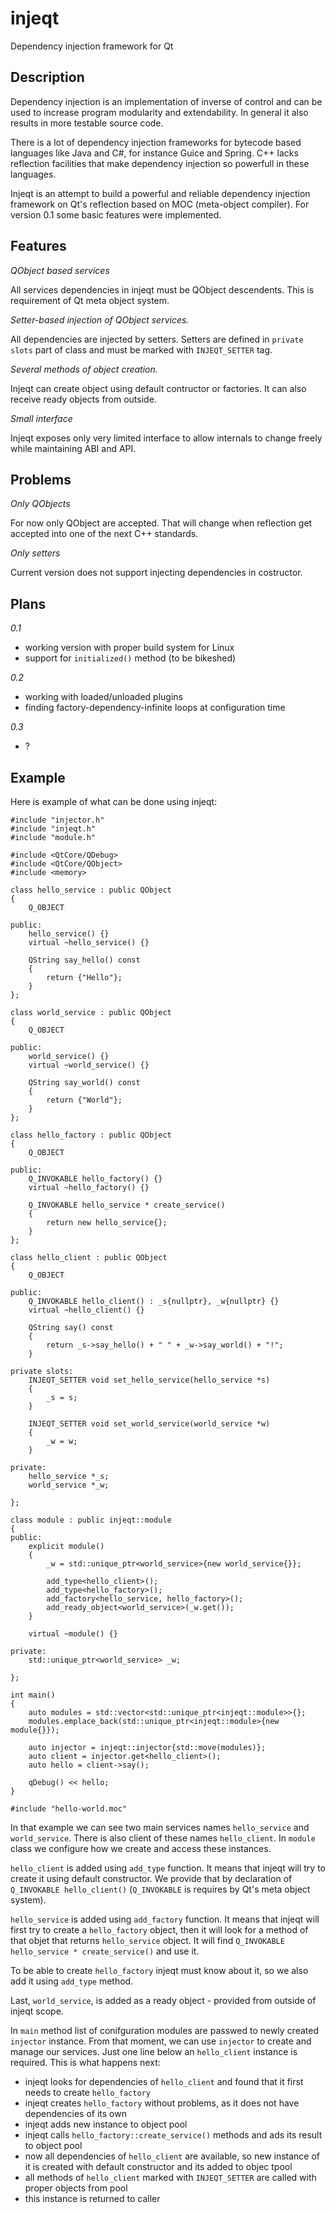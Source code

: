 injeqt
======

Dependency injection framework for Qt

Description
-----------

Dependency injection is an implementation of inverse of control and can be used
to increase program modularity and extendability. In general it also results in more
testable source code.

There is a lot of dependency injection frameworks for bytecode based languages like
Java and C#, for instance Guice and Spring. C++ lacks reflection facilities that make
dependency injection so powerfull in these languages.

Injeqt is an attempt to build a powerful and reliable dependency injection framework
on Qt's reflection based on MOC (meta-object compiler). For version 0.1 some basic
features were implemented.

Features
--------

*QObject based services*

All services dependencies in injeqt must be QObject descendents. This is requirement
of Qt meta object system.

*Setter-based injection of QObject services.*

All dependencies are injected by setters. Setters are defined in `private slots` part
of class and must be marked with `INJEQT_SETTER` tag.

*Several methods of object creation.*

Injeqt can create object using default contructor or factories. It can also receive ready
objects from outside.

*Small interface*

Injeqt exposes only very limited interface to allow internals to change freely while maintaining
ABI and API.

Problems
--------

*Only QObjects*

For now only QObject are accepted. That will change when reflection get accepted into one
of the next C++ standards.

*Only setters*

Current version does not support injecting dependencies in costructor.

Plans
-----

*0.1*

* working version with proper build system for Linux
* support for `initialized()` method (to be bikeshed)

*0.2*

* working with loaded/unloaded plugins
* finding factory-dependency-infinite loops at configuration time

*0.3*

* ?

Example
-------

Here is example of what can be done using injeqt:

	#include "injector.h"
	#include "injeqt.h"
	#include "module.h"

	#include <QtCore/QDebug>
	#include <QtCore/QObject>
	#include <memory>

	class hello_service : public QObject
	{
		Q_OBJECT

	public:
		hello_service() {}
		virtual ~hello_service() {}

		QString say_hello() const
		{
			return {"Hello"};
		}
	};

	class world_service : public QObject
	{
		Q_OBJECT

	public:
		world_service() {}
		virtual ~world_service() {}

		QString say_world() const
		{
			return {"World"};
		}
	};

	class hello_factory : public QObject
	{
		Q_OBJECT

	public:
		Q_INVOKABLE hello_factory() {}
		virtual ~hello_factory() {}

		Q_INVOKABLE hello_service * create_service()
		{
			return new hello_service{};
		}
	};

	class hello_client : public QObject
	{
		Q_OBJECT

	public:
		Q_INVOKABLE hello_client() : _s{nullptr}, _w{nullptr} {}
		virtual ~hello_client() {}

		QString say() const
		{
			return _s->say_hello() + " " + _w->say_world() + "!";
		}

	private slots:
		INJEQT_SETTER void set_hello_service(hello_service *s)
		{
			_s = s;
		}

		INJEQT_SETTER void set_world_service(world_service *w)
		{
			_w = w;
		}

	private:
		hello_service *_s;
		world_service *_w;

	};

	class module : public injeqt::module
	{
	public:
		explicit module()
		{
			_w = std::unique_ptr<world_service>{new world_service{}};

			add_type<hello_client>();
			add_type<hello_factory>();
			add_factory<hello_service, hello_factory>();
			add_ready_object<world_service>(_w.get());
		}

		virtual ~module() {}

	private:
		std::unique_ptr<world_service> _w;

	};

	int main()
	{
		auto modules = std::vector<std::unique_ptr<injeqt::module>>{};
		modules.emplace_back(std::unique_ptr<injeqt::module>{new module{}});

		auto injector = injeqt::injector{std::move(modules)};
		auto client = injector.get<hello_client>();
		auto hello = client->say();

		qDebug() << hello;
	}

	#include "hello-world.moc"

In that example we can see two main services names `hello_service` and `world_service`. There
is also client of these names `hello_client`. In `module` class we configure how we create
and access these instances.

`hello_client` is added using `add_type` function. It means that injeqt will try to create it
using default constructor. We provide that by declaration of `Q_INVOKABLE hello_client()`
(`Q_INVOKABLE` is requires by Qt's meta object system).

`hello_service` is added using `add_factory` function. It means that injeqt will first try to
create a `hello_factory` object, then it will look for a method of that objet that returns
`hello_service` object. It will find `Q_INVOKABLE hello_service * create_service()` and use it.

To be able to create `hello_factory` injeqt must know about it, so we also add it using `add_type`
method.

Last, `world_service`, is added as a ready object - provided from outside of injeqt scope.

In `main` method list of conifguration modules are passwed to newly created `injector` instance.
From that moment, we can use `injector` to create and manage our services. Just one line below
an `hello_client` instance is required. This is what happens next:

* injeqt looks for dependencies of `hello_client` and found that it first needs to create `hello_factory`
* injeqt creates `hello_factory` without problems, as it does not have dependencies of its own
* injeqt adds new instance to object pool
* injeqt calls `hello_factory::create_service()` methods and ads its result to object pool
* now all dependencies of `hello_client` are available, so new instance of it is created with
  default constructor and its added to objec tpool
* all methods of `hello_client` marked with `INJEQT_SETTER` are called with proper objects from pool
* this instance is returned to caller
